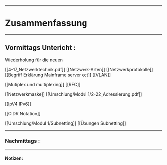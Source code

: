 

___

# Zusammenfassung








----

## Vormittags Untericht : 

Wiederholung für die neuen 

[[4-17_Netzwerktechnik.pdf]]
[[Netzwerk-Arten]]
[[Netzwerkprotokolle]]
[[Begriff Erklärung Mainframe server ect]]
[[VLAN]]

[[Mutiplex und multiplexing]]
[[RFC]]

[[Netzwerkmaske]]
[[Umschlung/Modul 1/2-22_Adressierung.pdf]]

[[IpV4  IPv6]]

[[CIDR Notation]]

[[Umschlung/Modul 1/Subnetting]]
[[Übungen Subnetting]]












----

### Nachmittags :







___

#### Notizen: 
